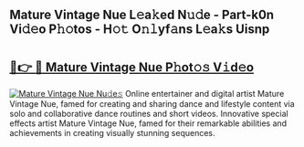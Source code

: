 ## Mature Vintage Nue L𝚎a𝚔ed N𝚞𝚍e - Part-k0n Vi𝚍𝚎o P𝚑𝚘tos - H𝚘𝚝 O𝚗𝚕yf𝚊ns L𝚎a𝚔s Uisnp

# <h2><a href="http://kf3laf.oniu.top/?m=Mature+Vintage+Nue">🔗👉 🔴 Mature Vintage Nue P𝚑ot𝚘𝚜 V𝚒d𝚎o</a></h2>

[![Mature Vintage Nue Nu𝚍e𝚜](https://i.imgur.com/0qMVB7G.gif)](http://kf3laf.oniu.top/?m=Mature+Vintage+Nue)
Online entertainer and digital artist Mature Vintage Nue, famed for creating and sharing dance and lifestyle content via solo and collaborative dance routines and short videos. Innovative special effects artist Mature Vintage Nue, famed for their remarkable abilities and achievements in creating visually stunning sequences.  
